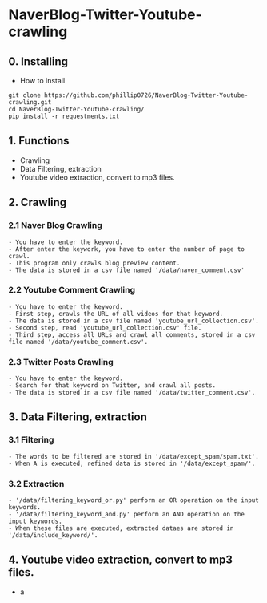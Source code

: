 # NaverBlog-Twitter-Youtube-crawling

## 0. Installing
- How to install

```
git clone https://github.com/phillip0726/NaverBlog-Twitter-Youtube-crawling.git
cd NaverBlog-Twitter-Youtube-crawling/
pip install -r requestments.txt
```

## 1. Functions
- Crawling
- Data Filtering, extraction
- Youtube video extraction, convert to mp3 files.

## 2. Crawling
### 2.1 Naver Blog Crawling
```
- You have to enter the keyword.
- After enter the keywork, you have to enter the number of page to crawl.
- This program only crawls blog preview content.
- The data is stored in a csv file named '/data/naver_comment.csv'
```

### 2.2 Youtube Comment Crawling
```
- You have to enter the keyword.
- First step, crawls the URL of all videos for that keyword.
- The data is stored in a csv file named 'youtube_url_collection.csv'.
- Second step, read 'youtube_url_collection.csv' file.
- Third step, access all URLs and crawl all comments, stored in a csv file named '/data/youtube_comment.csv'.
```

### 2.3 Twitter Posts Crawling
```
- You have to enter the keyword.
- Search for that keyword on Twitter, and crawl all posts.
- The data is stored in a csv file named '/data/twitter_comment.csv'.
```

## 3. Data Filtering, extraction
### 3.1 Filtering
```
- The words to be filtered are stored in '/data/except_spam/spam.txt'.
- When A is executed, refined data is stored in '/data/except_spam/'.
```
### 3.2 Extraction
```
- '/data/filtering_keyword_or.py' perform an OR operation on the input keywords.
- '/data/filtering_keyword_and.py' perform an AND operation on the input keywords.
- When these files are executed, extracted dataes are stored in '/data/include_keyword/'.
```
## 4. Youtube video extraction, convert to mp3 files.
* a
